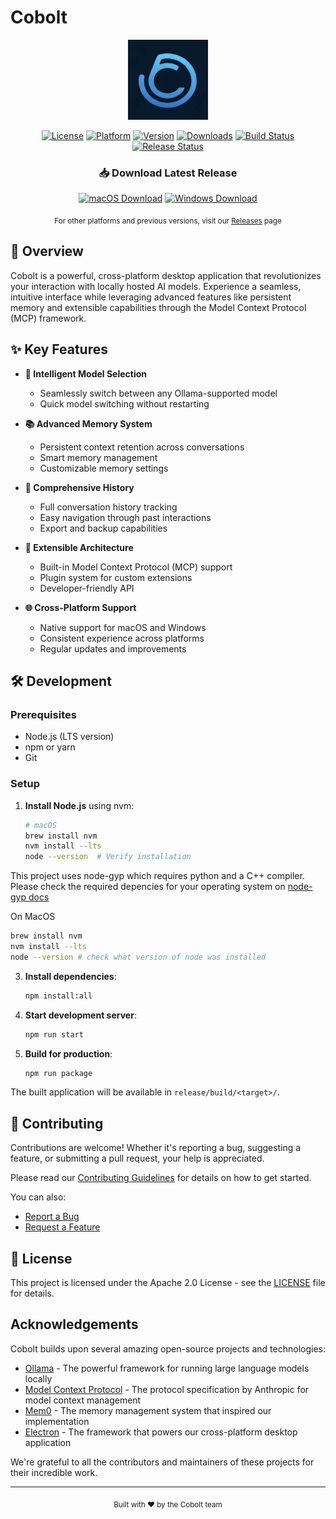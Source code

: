 # Cobolt

<div align="center">
  <img src="https://github.com/platinum-hill/cobolt/blob/main/assets/icon.png" width="128" height="128" alt="Cobolt Logo">
  
  [![License](https://img.shields.io/badge/License-Apache_2.0-blue.svg)](https://opensource.org/licenses/Apache-2.0)
  [![Platform](https://img.shields.io/badge/Platform-macOS%20%7C%20Windows-lightgrey.svg)](#)
  [![Version](https://img.shields.io/badge/Version-0.0.1-green.svg)](#)
  [![Downloads](https://img.shields.io/github/downloads/platinum-hill/cobolt/total.svg)](https://github.com/platinum-hill/cobolt/releases)
  [![Build Status](https://github.com/platinum-hill/cobolt/actions/workflows/test.yml/badge.svg)](https://github.com/platinum-hill/cobolt/actions/workflows/build.yml)
  [![Release Status](https://github.com/platinum-hill/cobolt/actions/workflows/publish.yml/badge.svg)](https://github.com/platinum-hill/cobolt/actions/workflows/release.yml)
</div>

<div align="center">
  <h3>📥 Download Latest Release</h3>
  
  [![macOS Download](https://img.shields.io/badge/macOS-Download-blue.svg)](https://github.com/platinum-hill/cobolt/releases/latest/download/Cobolt.dmg)
  [![Windows Download](https://img.shields.io/badge/Windows-Download-blue.svg)](https://github.com/platinum-hill/cobolt/releases/latest/download/Cobolt.exe)
  
  <sub>For other platforms and previous versions, visit our [Releases](https://github.com/platinum-hill/cobolt/releases) page</sub>
</div>

## 🎯 Overview

Cobolt is a powerful, cross-platform desktop application that revolutionizes your interaction with locally hosted AI models. Experience a seamless, intuitive interface while leveraging advanced features like persistent memory and extensible capabilities through the Model Context Protocol (MCP) framework.

## ✨ Key Features

- **🤖 Intelligent Model Selection**
  - Seamlessly switch between any Ollama-supported model
  - Quick model switching without restarting

- **📚 Advanced Memory System**
  - Persistent context retention across conversations
  - Smart memory management
  - Customizable memory settings

- **🔄 Comprehensive History**
  - Full conversation history tracking
  - Easy navigation through past interactions
  - Export and backup capabilities

- **🔌 Extensible Architecture**
  - Built-in Model Context Protocol (MCP) support
  - Plugin system for custom extensions
  - Developer-friendly API

- **🌐 Cross-Platform Support**
  - Native support for macOS and Windows
  - Consistent experience across platforms
  - Regular updates and improvements

## 🛠 Development

### Prerequisites

- Node.js (LTS version)
- npm or yarn
- Git

### Setup

1. **Install Node.js** using nvm:

   ```bash
   # macOS
   brew install nvm
   nvm install --lts
   node --version  # Verify installation
   ```

This project uses node-gyp which requires python and a C++ compiler. Please check the required depencies for your operating system on
[node-gyp docs](https://github.com/nodejs/node-gyp?tab=readme-ov-file#installation)

On MacOS
```bash
brew install nvm
nvm install --lts
node --version # check what version of node was installed
```

3. **Install dependencies**:
   ```bash
   npm install:all
   ```

4. **Start development server**:
   ```bash
   npm run start
   ```

5. **Build for production**:
   ```bash
   npm run package
   ```

The built application will be available in `release/build/<target>/`.

## 🤝 Contributing

Contributions are welcome! Whether it's reporting a bug, suggesting a feature, or submitting a pull request, your help is appreciated. 

Please read our [Contributing Guidelines](CONTRIBUTING.md) for details on how to get started.

You can also:
* [Report a Bug](https://github.com/platinum-hill/cobolt/issues/new?assignees=&labels=bug&template=bug_report.md&title=)
* [Request a Feature](https://github.com/platinum-hill/cobolt/issues/new?assignees=&labels=enhancement&template=feature_request.md&title=)
## 📄 License

This project is licensed under the Apache 2.0 License - see the [LICENSE](LICENSE) file for details.

## Acknowledgements

Cobolt builds upon several amazing open-source projects and technologies:

- [Ollama](https://ollama.ai/) - The powerful framework for running large language models locally
- [Model Context Protocol](https://github.com/anthropic/model-context-protocol) - The protocol specification by Anthropic for model context management
- [Mem0](https://github.com/mem0ai/mem0) - The memory management system that inspired our implementation
- [Electron](https://www.electronjs.org/) - The framework that powers our cross-platform desktop application

We're grateful to all the contributors and maintainers of these projects for their incredible work.

---

<div align="center">
  <sub>Built with ❤️ by the Cobolt team</sub>
</div>
